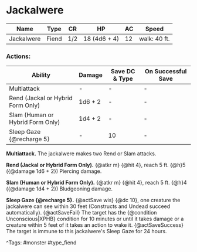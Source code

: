 # Jackalwere

| Name | Type | CR | HP | AC | Speed |
|------|------|----|----|----|-------|
| Jackalwere | Fiend | 1/2 | 18 (4d6 + 4) | 12 | walk: 40 ft. |

### Actions:

| Ability | Damage | Save DC & Type | On Successful Save |
|---------|--------|----------------|--------------------|
| Multiattack | - | - | - |
| Rend (Jackal or Hybrid Form Only) | 1d6 + 2 | - | - |
| Slam (Human or Hybrid Form Only) | 1d4 + 2 | - | - |
| Sleep Gaze {@recharge 5} | - | 10 | - |


**Multiattack.** The jackalwere makes two Rend or Slam attacks.

**Rend (Jackal or Hybrid Form Only).** {@atkr m} {@hit 4}, reach 5 ft. {@h}5 ({@damage 1d6 + 2}) Piercing damage.

**Slam (Human or Hybrid Form Only).** {@atkr m} {@hit 4}, reach 5 ft. {@h}4 ({@damage 1d4 + 2}) Bludgeoning damage.

**Sleep Gaze {@recharge 5}.** {@actSave wis} {@dc 10}, one creature the jackalwere can see within 30 feet (Constructs and Undead succeed automatically). {@actSaveFail} The target has the {@condition Unconscious|XPHB} condition for 10 minutes or until it takes damage or a creature within 5 feet of it takes an action to wake it. {@actSaveSuccess} The target is immune to this jackalwere's Sleep Gaze for 24 hours.

^Tags: #monster #type_fiend